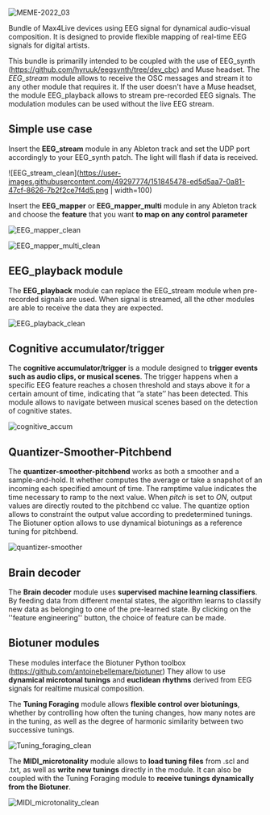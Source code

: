 ![MEME-2022_03](https://user-images.githubusercontent.com/49297774/151102306-3c10e827-45d8-4783-a560-400613e6db8f.png)

Bundle of Max4Live devices using EEG signal for dynamical audio-visual composition. It is designed to provide flexible mapping of real-time EEG signals for digital artists.

This bundle is primarilly intended to be coupled with the use of EEG_synth (https://github.com/hyruuk/eegsynth/tree/dev_cbc) and Muse headset.
The _EEG_stream_ module allows to receive the OSC messages and stream it to any other module that requires it.
If the user doesn't have a Muse headset, the module EEG_playback allows to stream pre-recorded EEG signals.
The modulation modules can be used without the live EEG stream.

## Simple use case

Insert the __EEG_stream__ module in any Ableton track and set the UDP port accordingly to your EEG_synth patch. The light will flash if data is received.

![EEG_stream_clean](https://user-images.githubusercontent.com/49297774/151845478-ed5d5aa7-0a81-47cf-8626-7b2f2ce7f4d5.png | width=100)

Insert the **EEG_mapper** or **EEG_mapper_multi** module in any Ableton track and choose the **feature** that you want **to map on any control parameter**

![EEG_mapper_clean](https://user-images.githubusercontent.com/49297774/151845504-3863b0b5-da4d-46d0-bc55-561b9fbe43be.png)

![EEG_mapper_multi_clean](https://user-images.githubusercontent.com/49297774/151845514-2d0bad5b-b66e-4a45-8597-d5ae684529dd.png)

## EEG_playback module

The **EEG_playback** module can replace the EEG_stream module when pre-recorded signals are used. When signal is streamed, all the other modules are able to receive the data they are expected.

![EEG_playback_clean](https://user-images.githubusercontent.com/49297774/151845530-73d9de6e-d0eb-43ab-812f-b5784a88bf41.png)

## Cognitive accumulator/trigger

The **cognitive accumulator/trigger** is a module designed to **trigger events such as audio clips, or musical scenes**. The trigger happens when a specific EEG feature reaches a chosen threshold and stays above it for a certain amount of time, indicating that ‘’a state’’ has been detected. This module allows to navigate between musical scenes based on the detection of cognitive states. 

![cognitive_accum](https://user-images.githubusercontent.com/49297774/151845549-7886d0d9-c4ca-4b3c-a5c6-8220d1152fac.png)

## Quantizer-Smoother-Pitchbend

The **quantizer-smoother-pitchbend** works as both a smoother and a sample-and-hold. It whether computes the average or take a snapshot of an incoming each specified amount of time. The ramptime value indicates the time necessary to ramp to the next value. When _pitch_ is set to _ON_, output values are directly routed to the pitchbend cc value. The quantize option allows to constraint the output value according to predetermined tunings. The Biotuner option allows to use dynamical biotunings as a reference tuning for pitchbend.   

![quantizer-smoother](https://user-images.githubusercontent.com/49297774/151844355-782082f3-3d1f-4c7a-9630-c87409c01cea.png)


## Brain decoder

The **Brain decoder** module uses **supervised machine learning classifiers**. By feeding data from different mental states, the algorithm learns to classify new data as belonging to one of the pre-learned state. By clicking on the ''feature engineering'' button, the choice of feature can be made.

## Biotuner modules

These modules interface the Biotuner Python toolbox (https://github.com/antoinebellemare/biotuner)
They allow to use **dynamical microtonal tunings** and **euclidean rhythms** derived from EEG signals for realtime musical composition.

The **Tuning Foraging** module allows **flexible control over biotunings**, whether by controlling how often the tuning changes, how many notes are in the tuning, as well as the degree of harmonic similarity between two successive tunings. 

![Tuning_foraging_clean](https://user-images.githubusercontent.com/49297774/151845582-93dc7509-00aa-4430-876f-2fa14d691c2a.png)

The **MIDI_microtonality** module allows to **load tuning files** from .scl and .txt, as well as **write new tunings** directly in the module. It can also be coupled with the Tuning Foraging module to **receive tunings dynamically from the Biotuner**.

![MIDI_microtonality_clean](https://user-images.githubusercontent.com/49297774/151845607-9367cadd-68ee-4c19-ae4a-8ad99d942e21.png)





